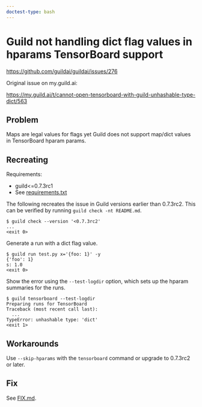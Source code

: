 ```yaml
---
doctest-type: bash
---
```


# Guild not handling dict flag values in hparams TensorBoard support

https://github.com/guildai/guildai/issues/276

Original issue on my.guild.ai:

https://my.guild.ai/t/cannot-open-tensorboard-with-guild-unhashable-type-dict/563

## Problem

Maps are legal values for flags yet Guild does not support map/dict
values in TensorBoard hparam params.

## Recreating

Requirements:

- guild<=0.7.3rc1
- See [requirements.txt](requirements.txt)

The following recreates the issue in Guild versions earlier than
0.7.3rc2. This can be verified by running `guild check -nt README.md`.

    $ guild check --version '<0.7.3rc2'
    ...
    <exit 0>

Generate a run with a dict flag value.

    $ guild run test.py x='{foo: 1}' -y
    {'foo': 1}
    s: 1.0
    <exit 0>

Show the error using the `--test-logdir` option, which sets up the
hparam summaries for the runs.

    $ guild tensorboard --test-logdir
    Preparing runs for TensorBoard
    Traceback (most recent call last):
      ...
    TypeError: unhashable type: 'dict'
    <exit 1>

## Workarounds

Use `--skip-hparams` with the `tensorboard` command or upgrade to
0.7.3rc2 or later.

## Fix

See [FIX.md](FIX.md).
